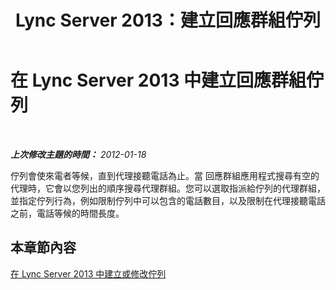 ﻿---
title: Lync Server 2013：建立回應群組佇列
TOCTitle: 建立回應群組佇列
ms:assetid: 49cb86c7-2cfd-4a53-8408-d407475174ed
ms:mtpsurl: https://technet.microsoft.com/zh-tw/library/Gg520991(v=OCS.15)
ms:contentKeyID: 49290820
ms.date: 08/10/2015
mtps_version: v=OCS.15
ms.translationtype: HT
---

# 在 Lync Server 2013 中建立回應群組佇列

 

_**上次修改主題的時間：** 2012-01-18_

佇列會使來電者等候，直到代理接聽電話為止。當 回應群組應用程式搜尋有空的代理時，它會以您列出的順序搜尋代理群組。您可以選取指派給佇列的代理群組，並指定佇列行為，例如限制佇列中可以包含的電話數目，以及限制在代理接聽電話之前，電話等候的時間長度。

## 本章節內容

[在 Lync Server 2013 中建立或修改佇列](lync-server-2013-create-or-modify-a-queue.md)


